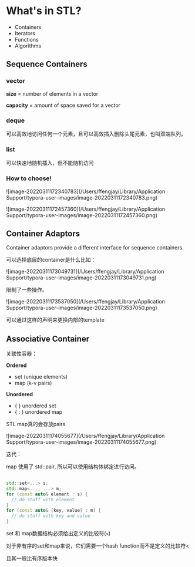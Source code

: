 # What's in STL?

* Containers
* Iterators
* Functions
* Algorithms

## Sequence Containers

### vector

**size** = number of elements in a vector 

**capacity** = amount of space saved for a vector

### deque

可以高效地访问任何一个元素，且可以高效插入删除头尾元素，也叫双端队列。

### list

可以快速地随机插入，但不能随机访问

### How to choose!

![image-20220311172340783](/Users/ffengjay/Library/Application Support/typora-user-images/image-20220311172340783.png)

![image-20220311172457360](/Users/ffengjay/Library/Application Support/typora-user-images/image-20220311172457360.png)

## Container Adaptors

Container adaptors provide a different interface for sequence containers.

可以选择底层的container是什么比如：

![image-20220311173049731](/Users/ffengjay/Library/Application Support/typora-user-images/image-20220311173049731.png)

限制了一些操作。

![image-20220311173537050](/Users/ffengjay/Library/Application Support/typora-user-images/image-20220311173537050.png)

可以通过这样的声明来更换内部的template

## Associative Container

关联性容器：

**Ordered**

* set (unique elements)
* map (k-v pairs)

**Unordered**

- { } unordered set
- { : } unordered map 

STL map真的会存放pairs

![image-20220311174055677](/Users/ffengjay/Library/Application Support/typora-user-images/image-20220311174055677.png)

迭代：

map 使用了 std::pair, 所以可以使用结构体绑定进行访问。

```cpp
 
std::set<...> s; 
std::map<..., ...> m;
for (const auto& element : s) { 
  // do stuff with element
}
for (const auto& [key, value] : m) { 
  // do stuff with key and value
}
```

set 和 map数据结构必须给出定义的比较符(`<`)

对于非有序的set和map来说，它们需要一个hash function而不是定义的比较符<

且其一般比有序版本快



